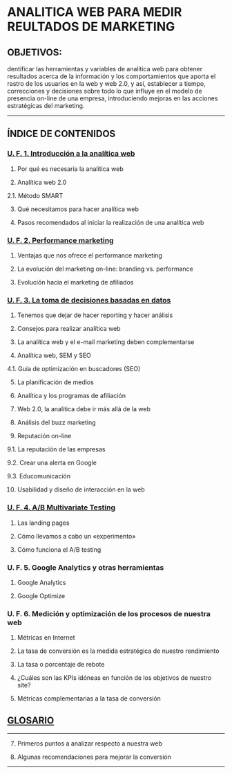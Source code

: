 # ANALITICA WEB PARA MEDIR REULTADOS DE MARKETING


## OBJETIVOS:

dentificar las herramientas y variables de analítica web para obtener resultados acerca de la información y los comportamientos que aporta el rastro de los usuarios en la web y web 2.0, y así, establecer a tiempo, correcciones y decisiones sobre todo lo que influye en el modelo de presencia on-line de una empresa, introduciendo mejoras en las acciones estratégicas del marketing.

---

## ÍNDICE DE CONTENIDOS

### [U. F. 1. Introducción a la analítica web](https://github.com/eugenia1984/front-end-courses/blob/main/anlitica-web-para-medir-resultador-mkt/introduccion-a-la-analitica-web.md)

1. Por qué es necesaria la analítica web

2. Analítica web 2.0

  2.1. Método SMART

3. Qué necesitamos para hacer analítica web

4. Pasos recomendados al iniciar la realización de una analítica web


### [U. F. 2. Performance marketing](https://github.com/eugenia1984/front-end-courses/blob/main/anlitica-web-para-medir-resultador-mkt/performance-marketing.md)

1. Ventajas que nos ofrece el performance marketing

2. La evolución del marketing on-line: branding vs. performance

3. Evolución hacia el marketing de afiliados



### [U. F. 3. La toma de decisiones basadas en datos](https://github.com/eugenia1984/front-end-courses/blob/main/anlitica-web-para-medir-resultador-mkt/la-toma-de-decisiones-basadas-en-datos.md)

1. Tenemos que dejar de hacer reporting y hacer análisis

2. Consejos para realizar analítica web

3. La analítica web y el e-mail marketing deben complementarse

4. Analítica web, SEM y SEO

4.1. Guía de optimización en buscadores (SEO)

5. La planificación de medios

6. Analítica y los programas de afiliación

7. Web 2.0, la analítica debe ir más allá de la web

8. Análisis del buzz marketing

9. Reputación on-line

9.1. La reputación de las empresas

9.2. Crear una alerta en Google

9.3. Educomunicación

10. Usabilidad y diseño de interacción en la web

### [U. F. 4. A/B Multivariate Testing](https://github.com/eugenia1984/front-end-courses/blob/main/anlitica-web-para-medir-resultador-mkt/a-b.md)

1. Las landing pages

2. Cómo llevamos a cabo un «experimento»

3. Cómo funciona el A/B testing

### U. F. 5. Google Analytics y otras herramientas

1. Google Analytics

2. Google Optimize

### U. F. 6. Medición y optimización de los procesos de nuestra web

1. Métricas en Internet

2. La tasa de conversión es la medida estratégica de nuestro rendimiento

3. La tasa o porcentaje de rebote

4. ¿Cuáles son las KPIs idóneas en función de los objetivos de nuestro site?

5. Métricas complementarias a la tasa de conversión

## [GLOSARIO](https://github.com/eugenia1984/front-end-courses/blob/main/anlitica-web-para-medir-resultador-mkt/glosario.md)

---

7. Primeros puntos a analizar respecto a nuestra web

8. Algunas recomendaciones para mejorar la conversión

---
